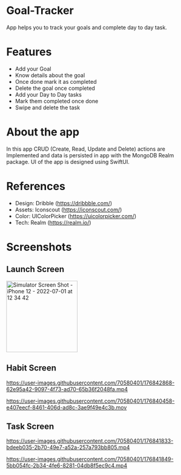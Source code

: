 # Goal-Tracker

App helps you to track your goals and complete day to day task.

# Features

- Add your Goal
- Know details about the goal
- Once done mark it as completed
- Delete the goal once completed
- Add your Day to Day tasks 
- Mark them completed once done 
- Swipe and delete the task

# About the app

In this app CRUD (Create, Read, Update and Delete) actions are Implemented and data is persisted in app with the MongoDB Realm package.
UI of the app is designed using SwiftUI.

# References

- Design: Dribble (https://dribbble.com/)
- Assets: Iconscout (https://iconscout.com/)
- Color: UIColorPicker (https://uicolorpicker.com/)
- Tech: Realm (https://realm.io/)

# Screenshots

## Launch Screen
<img width="188" alt="Simulator Screen Shot - iPhone 12 - 2022-07-01 at 12 34 42" src="https://user-images.githubusercontent.com/70580401/176842494-078ac970-76e5-4407-9d77-526bb02af234.png">


## Habit Screen 
https://user-images.githubusercontent.com/70580401/176842868-62e95a42-9097-4f73-ad70-65b36f2048fa.mp4

https://user-images.githubusercontent.com/70580401/176840458-e407eecf-8461-406d-ad8c-3ae9f49e4c3b.mov


## Task Screen

https://user-images.githubusercontent.com/70580401/176841833-bdeeb035-2b70-49e7-a52a-257a793bb805.mp4

https://user-images.githubusercontent.com/70580401/176841849-5bb054fc-2b34-4fe6-8281-04db8f5ec9c4.mp4


